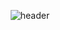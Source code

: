 <div align=center>
  
![header](https://capsule-render.vercel.app/api?type=wave&color=auto&height=200&section=header&text=eunbinni%20&fontSize=90)
